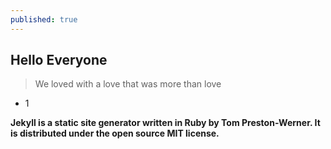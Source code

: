 ```yaml
---
published: true
---
```

## Hello Everyone

> We loved with a love that was more than love

- 1

**Jekyll is a static site generator written in Ruby by Tom Preston-Werner. It is distributed under the open source MIT license.**
